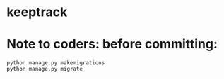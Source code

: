 # keeptrack
# Note to coders: before committing: 
	python manage.py makemigrations
	python manage.py migrate
